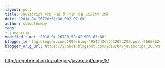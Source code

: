 ```yaml
---
layout: post
title: Javascript 패턴 자료 등 개발 자료 참고할게 많은
date: '2018-04-26T20:58:00.002-07:00'
author: schoolhompy
tags:
- javascript
modified_time: '2018-04-26T20:58:42.906-07:00'
blogger_id: tag:blogger.com,1999:blog-4954243635432022205.post-6666662429652280363
blogger_orig_url: https://yunhos.blogspot.com/2018/04/javascript_26.html
---
```


http://regularmotion.kr/category/javascript/page/5/